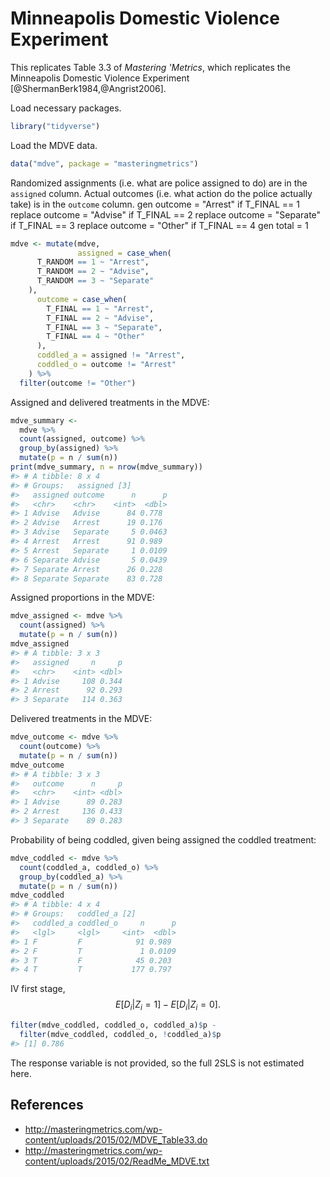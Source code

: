 
# Minneapolis Domestic Violence Experiment

This replicates Table 3.3 of *Mastering 'Metrics*, which replicates the Minneapolis Domestic Violence Experiment [@ShermanBerk1984,@Angrist2006].

Load necessary packages.

```r
library("tidyverse")
```

Load the MDVE data.

```r
data("mdve", package = "masteringmetrics")
```

Randomized assignments (i.e. what are police assigned to do) are in the `assigned` column.
Actual outcomes (i.e. what action do the police actually take) is in the `outcome` column.
gen outcome = "Arrest" if T_FINAL == 1
replace outcome = "Advise" if T_FINAL == 2
replace outcome = "Separate" if T_FINAL == 3
replace outcome = "Other" if T_FINAL == 4
gen total = 1

```r
mdve <- mutate(mdve,
               assigned = case_when(
      T_RANDOM == 1 ~ "Arrest",
      T_RANDOM == 2 ~ "Advise",
      T_RANDOM == 3 ~ "Separate"
    ),
      outcome = case_when(
        T_FINAL == 1 ~ "Arrest",
        T_FINAL == 2 ~ "Advise",
        T_FINAL == 3 ~ "Separate",
        T_FINAL == 4 ~ "Other"
      ),
      coddled_a = assigned != "Arrest",
      coddled_o = outcome != "Arrest"
    ) %>%
  filter(outcome != "Other")
```

Assigned and delivered treatments in the MDVE:

```r
mdve_summary <-
  mdve %>%
  count(assigned, outcome) %>%
  group_by(assigned) %>%
  mutate(p = n / sum(n))
print(mdve_summary, n = nrow(mdve_summary))
#> # A tibble: 8 x 4
#> # Groups:   assigned [3]
#>   assigned outcome      n      p
#>   <chr>    <chr>    <int>  <dbl>
#> 1 Advise   Advise      84 0.778 
#> 2 Advise   Arrest      19 0.176 
#> 3 Advise   Separate     5 0.0463
#> 4 Arrest   Arrest      91 0.989 
#> 5 Arrest   Separate     1 0.0109
#> 6 Separate Advise       5 0.0439
#> 7 Separate Arrest      26 0.228 
#> 8 Separate Separate    83 0.728
```

Assigned proportions in the MDVE:

```r
mdve_assigned <- mdve %>%
  count(assigned) %>%
  mutate(p = n / sum(n))
mdve_assigned
#> # A tibble: 3 x 3
#>   assigned     n     p
#>   <chr>    <int> <dbl>
#> 1 Advise     108 0.344
#> 2 Arrest      92 0.293
#> 3 Separate   114 0.363
```

Delivered treatments in the MDVE:

```r
mdve_outcome <- mdve %>%
  count(outcome) %>%
  mutate(p = n / sum(n))
mdve_outcome
#> # A tibble: 3 x 3
#>   outcome      n     p
#>   <chr>    <int> <dbl>
#> 1 Advise      89 0.283
#> 2 Arrest     136 0.433
#> 3 Separate    89 0.283
```

Probability of being coddled, given being assigned the coddled treatment:

```r
mdve_coddled <- mdve %>%
  count(coddled_a, coddled_o) %>%
  group_by(coddled_a) %>%
  mutate(p = n / sum(n))
mdve_coddled
#> # A tibble: 4 x 4
#> # Groups:   coddled_a [2]
#>   coddled_a coddled_o     n      p
#>   <lgl>     <lgl>     <int>  <dbl>
#> 1 F         F            91 0.989 
#> 2 F         T             1 0.0109
#> 3 T         F            45 0.203 
#> 4 T         T           177 0.797
```

IV first stage,
$$
E[D_i | Z_i = 1] - E[D_i | Z_i = 0] .
$$

```r
filter(mdve_coddled, coddled_o, coddled_a)$p -
  filter(mdve_coddled, coddled_o, !coddled_a)$p
#> [1] 0.786
```

The response variable is not provided, so the full 2SLS is not estimated here.

## References

-   <http://masteringmetrics.com/wp-content/uploads/2015/02/MDVE_Table33.do>
-   <http://masteringmetrics.com/wp-content/uploads/2015/02/ReadMe_MDVE.txt>

